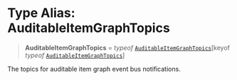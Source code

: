# Type Alias: AuditableItemGraphTopics

> **AuditableItemGraphTopics** = *typeof* [`AuditableItemGraphTopics`](../variables/AuditableItemGraphTopics.md)\[keyof *typeof* [`AuditableItemGraphTopics`](../variables/AuditableItemGraphTopics.md)\]

The topics for auditable item graph event bus notifications.
